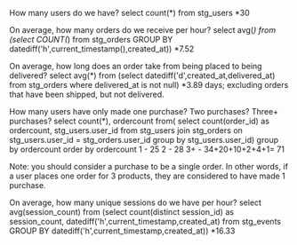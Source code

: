 How many users do we have?
    select count(*) from stg_users
    *30

On average, how many orders do we receive per hour?
    select avg(*) from
    (select COUNT(*) from stg_orders
    GROUP BY datediff('h',current_timestamp(),created_at))
    *7.52

On average, how long does an order take from being placed to being delivered?
    select avg(*) from (select datediff('d',created_at,delivered_at) 
    from stg_orders
    where delivered_at is not null)
    *3.89 days; excluding orders that have been shipped, but not delivered.

How many users have only made one purchase? Two purchases? Three+ purchases?
    select count(*), ordercount
    from(
    select count(order_id) as ordercount, stg_users.user_id
    from stg_users join stg_orders on stg_users.user_id = stg_orders.user_id
    group by stg_users.user_id)
    group by ordercount
    order by ordercount
    1 - 25
    2 - 28
    3+ - 34+20+10+2+4+1= 71

Note: you should consider a purchase to be a single order. In other words, if a user places one order for 3 products, they are considered to have made 1 purchase.

On average, how many unique sessions do we have per hour?
    select avg(session_count)
    from
    (select count(distinct session_id) as session_count, datediff('h',current_timestamp,created_at) 
    from stg_events
    GROUP BY datediff('h',current_timestamp,created_at)) 
    *16.33
